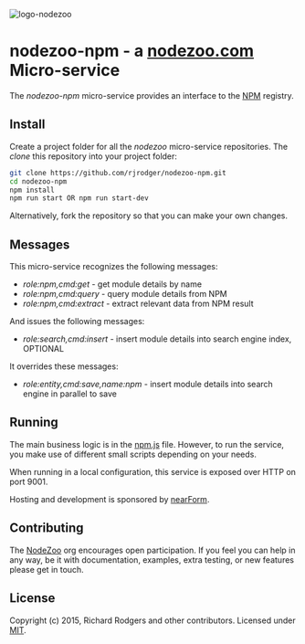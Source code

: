![logo-nodezoo](https://raw.githubusercontent.com/rjrodger/nodezoo-web/to-redux/client/assets/img/logo-nodezoo.png)

nodezoo-npm - a [nodezoo.com](http://nodezoo.com) Micro-service
===============================================================

The _nodezoo-npm_ micro-service provides an interface to the
[NPM](http://npmjs.org) registry.

## Install

Create a project folder for all the _nodezoo_ micro-service repositories. The _clone_ this repository into your project folder:

```sh
git clone https://github.com/rjrodger/nodezoo-npm.git
cd nodezoo-npm
npm install
npm run start OR npm run start-dev
```

Alternatively, fork the repository so that you can make your own changes.

## Messages

This micro-service recognizes the following messages:

   * _role:npm,cmd:get_ - get module details by name
   * _role:npm,cmd:query_ - query module details from NPM
   * _role:npm,cmd:extract_ - extract relevant data from NPM result

And issues the following messages:

   * _role:search,cmd:insert_ - insert module details into search engine index, OPTIONAL

It overrides these messages:

   * _role:entity,cmd:save,name:npm_ - insert module details into search engine in parallel to save

## Running

The main business logic is in the
[npm.js](https://github.com/rjrodger/nodezoo-npm/blob/master/npm.js)
file. However, to run the service, you make use of different small
scripts depending on your needs.

When running in a local configuration, this service is exposed over
HTTP on port 9001.

Hosting and development is sponsored by [nearForm](http://nearform.com).

## Contributing
The [NodeZoo](http://www.nodezoo.com/) org encourages open participation. If you feel you can help in any way, be it with documentation, examples, extra testing, or new features please get in touch.

## License
Copyright (c) 2015, Richard Rodgers and other contributors.
Licensed under [MIT](./LICENSE).

